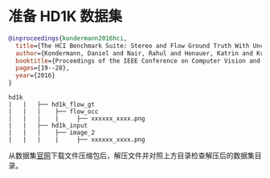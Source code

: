 # 准备 HD1K 数据集

<!-- [DATASET] -->

```bibtex
@inproceedings{kondermann2016hci,
  title={The HCI Benchmark Suite: Stereo and Flow Ground Truth With Uncertainties for Urban Autonomous Driving},
  author={Kondermann, Daniel and Nair, Rahul and Honauer, Katrin and Krispin, Karsten and Andrulis, Jonas and Brock, Alexander and Gussefeld, Burkhard and Rahimimoghaddam, Mohsen and Hofmann, Sabine and Brenner, Claus and others},
  booktitle={Proceedings of the IEEE Conference on Computer Vision and Pattern Recognition Workshops},
  pages={19--28},
  year={2016}
}
```

```text
hd1k
|   |   ├── hd1k_flow_gt
|   |   |    ├── flow_occ
|   |   |    |     ├── xxxxxx_xxxx.png
|   |   ├── hd1k_input
|   |   |    ├── image_2
|   |   |    |     ├── xxxxxx_xxxx.png
```

从数据集[官网](http://hci-benchmark.iwr.uni-heidelberg.de/)下载文件压缩包后，解压文件并对照上方目录检查解压后的数据集目录。
